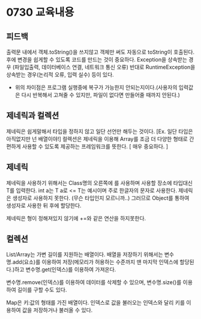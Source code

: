 # 0730 교육내용
## 피드백
 출력문 내에서 객체.toString()을 쓰지않고 객체만 써도 자동으로 toString이 호출된다.
 후에 변경을 쉽게할 수 있도록 코드를 만드는 것이 중요하다.
 Exception을 상속받는 경우 (파일입출력, 데이터베이스 연결, 네트워크 통신 오류) 반대로 RuntimeException을 상속받는 경우(논리적 오류, 입력 실수) 등이 있다.
 * 위의 차이점은 프로그램 실행중에 복구가 가능한지 안되는지이다.(사용자의 입력값은 다시 반복해서 고쳐줄 수 있지만, 파일이 없다면 만들어줄 때까지 안된다.)

## 제네릭과 컬렉션
 제네릭은 쉽게말해서 타입을 정하지 않고 일단 선언만 해두는 것이다. [Ex. 일단 타입은 아직없지만 넌 배열이야!]
 컬렉션은 제네릭을 이용해 Array를 조금 더 다양한 형태로 간편하게 사용할 수 있도록 제공하는 프레임워크를 뜻한다. [ 매우 중요하다. ]

## 제네릭
 제네릭을 사용하기 위해서는 Class명의 오른쪽에 <T>를 사용하며 사용할 장소에 타입대신 T를 입력한다. int a는 T a로 <= T는 예시이며 주로 한글자의 문자로 사용한다.
 제네릭은 생성자로 사용하지 못한다. (무슨 타입인지 모르니까..) 그러므로 Object를 통하여 생성자로 사용한 뒤 후에 할당한다.
 
 제네릭은 형이 정해져있지 않기에 +=와 같은 연산을 하지못한다.

## 컬렉션
 List/Array는 가변 길이를 지원하는 배열이다. 배열을 저장하기 위해서는 변수명.add(요소)를 이용하여 저장(메모리가 허용하는 수준까지 맨 마지막 인덱스에 할당된다.)하고 변수명.get(인덱스)를 이용하여 가져온다.

 변수명.remove(인덱스)를 이용하여 데이터를 삭제할 수 있으며, 변수명.size()를 이용하여 길이를 구할 수도 있다.

 Map은 키:값의 형태를 가진 배열이다. 인덱스로 값을 불러오는 인덱스와 달리 키를 이용하여 값을 저장하거나 불러올 수 있다.
